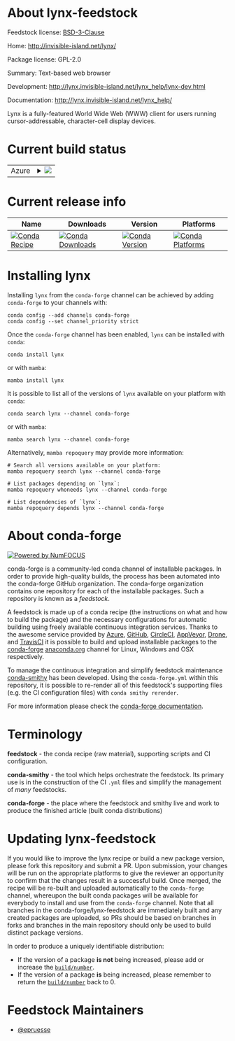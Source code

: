 About lynx-feedstock
====================

Feedstock license: [BSD-3-Clause](https://github.com/conda-forge/lynx-feedstock/blob/main/LICENSE.txt)

Home: http://invisible-island.net/lynx/

Package license: GPL-2.0

Summary: Text-based web browser

Development: http://lynx.invisible-island.net/lynx_help/lynx-dev.html

Documentation: http://lynx.invisible-island.net/lynx_help/

Lynx is a fully-featured World Wide Web (WWW) client for users running
cursor-addressable, character-cell display devices.


Current build status
====================


<table>
    
  <tr>
    <td>Azure</td>
    <td>
      <details>
        <summary>
          <a href="https://dev.azure.com/conda-forge/feedstock-builds/_build/latest?definitionId=4594&branchName=main">
            <img src="https://dev.azure.com/conda-forge/feedstock-builds/_apis/build/status/lynx-feedstock?branchName=main">
          </a>
        </summary>
        <table>
          <thead><tr><th>Variant</th><th>Status</th></tr></thead>
          <tbody><tr>
              <td>linux_64</td>
              <td>
                <a href="https://dev.azure.com/conda-forge/feedstock-builds/_build/latest?definitionId=4594&branchName=main">
                  <img src="https://dev.azure.com/conda-forge/feedstock-builds/_apis/build/status/lynx-feedstock?branchName=main&jobName=linux&configuration=linux%20linux_64_" alt="variant">
                </a>
              </td>
            </tr><tr>
              <td>osx_64</td>
              <td>
                <a href="https://dev.azure.com/conda-forge/feedstock-builds/_build/latest?definitionId=4594&branchName=main">
                  <img src="https://dev.azure.com/conda-forge/feedstock-builds/_apis/build/status/lynx-feedstock?branchName=main&jobName=osx&configuration=osx%20osx_64_" alt="variant">
                </a>
              </td>
            </tr>
          </tbody>
        </table>
      </details>
    </td>
  </tr>
</table>

Current release info
====================

| Name | Downloads | Version | Platforms |
| --- | --- | --- | --- |
| [![Conda Recipe](https://img.shields.io/badge/recipe-lynx-green.svg)](https://anaconda.org/conda-forge/lynx) | [![Conda Downloads](https://img.shields.io/conda/dn/conda-forge/lynx.svg)](https://anaconda.org/conda-forge/lynx) | [![Conda Version](https://img.shields.io/conda/vn/conda-forge/lynx.svg)](https://anaconda.org/conda-forge/lynx) | [![Conda Platforms](https://img.shields.io/conda/pn/conda-forge/lynx.svg)](https://anaconda.org/conda-forge/lynx) |

Installing lynx
===============

Installing `lynx` from the `conda-forge` channel can be achieved by adding `conda-forge` to your channels with:

```
conda config --add channels conda-forge
conda config --set channel_priority strict
```

Once the `conda-forge` channel has been enabled, `lynx` can be installed with `conda`:

```
conda install lynx
```

or with `mamba`:

```
mamba install lynx
```

It is possible to list all of the versions of `lynx` available on your platform with `conda`:

```
conda search lynx --channel conda-forge
```

or with `mamba`:

```
mamba search lynx --channel conda-forge
```

Alternatively, `mamba repoquery` may provide more information:

```
# Search all versions available on your platform:
mamba repoquery search lynx --channel conda-forge

# List packages depending on `lynx`:
mamba repoquery whoneeds lynx --channel conda-forge

# List dependencies of `lynx`:
mamba repoquery depends lynx --channel conda-forge
```


About conda-forge
=================

[![Powered by
NumFOCUS](https://img.shields.io/badge/powered%20by-NumFOCUS-orange.svg?style=flat&colorA=E1523D&colorB=007D8A)](https://numfocus.org)

conda-forge is a community-led conda channel of installable packages.
In order to provide high-quality builds, the process has been automated into the
conda-forge GitHub organization. The conda-forge organization contains one repository
for each of the installable packages. Such a repository is known as a *feedstock*.

A feedstock is made up of a conda recipe (the instructions on what and how to build
the package) and the necessary configurations for automatic building using freely
available continuous integration services. Thanks to the awesome service provided by
[Azure](https://azure.microsoft.com/en-us/services/devops/), [GitHub](https://github.com/),
[CircleCI](https://circleci.com/), [AppVeyor](https://www.appveyor.com/),
[Drone](https://cloud.drone.io/welcome), and [TravisCI](https://travis-ci.com/)
it is possible to build and upload installable packages to the
[conda-forge](https://anaconda.org/conda-forge) [anaconda.org](https://anaconda.org/)
channel for Linux, Windows and OSX respectively.

To manage the continuous integration and simplify feedstock maintenance
[conda-smithy](https://github.com/conda-forge/conda-smithy) has been developed.
Using the ``conda-forge.yml`` within this repository, it is possible to re-render all of
this feedstock's supporting files (e.g. the CI configuration files) with ``conda smithy rerender``.

For more information please check the [conda-forge documentation](https://conda-forge.org/docs/).

Terminology
===========

**feedstock** - the conda recipe (raw material), supporting scripts and CI configuration.

**conda-smithy** - the tool which helps orchestrate the feedstock.
                   Its primary use is in the construction of the CI ``.yml`` files
                   and simplify the management of *many* feedstocks.

**conda-forge** - the place where the feedstock and smithy live and work to
                  produce the finished article (built conda distributions)


Updating lynx-feedstock
=======================

If you would like to improve the lynx recipe or build a new
package version, please fork this repository and submit a PR. Upon submission,
your changes will be run on the appropriate platforms to give the reviewer an
opportunity to confirm that the changes result in a successful build. Once
merged, the recipe will be re-built and uploaded automatically to the
`conda-forge` channel, whereupon the built conda packages will be available for
everybody to install and use from the `conda-forge` channel.
Note that all branches in the conda-forge/lynx-feedstock are
immediately built and any created packages are uploaded, so PRs should be based
on branches in forks and branches in the main repository should only be used to
build distinct package versions.

In order to produce a uniquely identifiable distribution:
 * If the version of a package **is not** being increased, please add or increase
   the [``build/number``](https://docs.conda.io/projects/conda-build/en/latest/resources/define-metadata.html#build-number-and-string).
 * If the version of a package **is** being increased, please remember to return
   the [``build/number``](https://docs.conda.io/projects/conda-build/en/latest/resources/define-metadata.html#build-number-and-string)
   back to 0.

Feedstock Maintainers
=====================

* [@epruesse](https://github.com/epruesse/)

